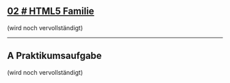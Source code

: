 ## [**02 _#_** HTML5 Familie]()

(wird noch vervollständigt)

---

## **A** Praktikumsaufgabe

(wird noch vervollständigt)